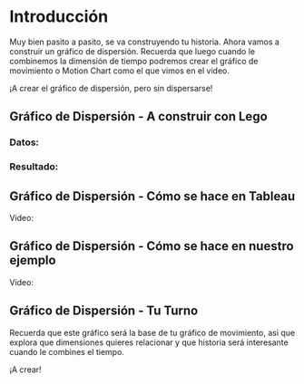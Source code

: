 ﻿# Introducción 
Muy bien pasito a pasito, se va construyendo tu historia. Ahora vamos a construir un gráfico de dispersión. Recuerda que luego cuando le combinemos la dimensión de tiempo podremos 
crear el gráfico de movimiento o Motion Chart como el que vimos en el video. 

¡A crear el gráfico de dispersión, pero sin dispersarse!

## Gráfico de Dispersión - A construir con Lego

### Datos: 


### Resultado:



## Gráfico de Dispersión - Cómo se hace en Tableau
Video: 

## Gráfico de Dispersión - Cómo se hace en nuestro ejemplo
Video: 

## Gráfico de Dispersión - Tu Turno 
Recuerda que este gráfico será la base de tu gráfico de movimiento, asi que explora que dimensiones quieres relacionar y que historia será interesante cuando le combines el tiempo. 

¡A crear!

